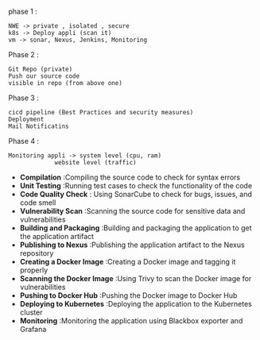 phase 1 :
```
NWE -> private , isolated , secure
k8s -> Deploy appli (scan it)
vm -> sonar, Nexus, Jenkins, Monitoring
```
Phase 2 :
```
Git Repo (private)
Push our source code
visible in repo (from above one)
```
Phase 3 :
```
cicd pipeline (Best Practices and security measures)
Deployment
Mail Notificatins
```
Phase 4 :
```
Monitoring appli -> system level (cpu, ram)
		     website level (traffic)
```

- **Compilation** :Compiling the source code to check for syntax errors
- **Unit Testing** :Running test cases to check the functionality of the code
- **Code Quality Check** : Using SonarCube to check for bugs, issues, and code smell
- **Vulnerability Scan** :Scanning the source code for sensitive data and vulnerabilities
- **Building and Packaging** :Building and packaging the application to get the application artifact
- **Publishing to Nexus** :Publishing the application artifact to the Nexus repository
- **Creating a Docker Image** :Creating a Docker image and tagging it properly
- **Scanning the Docker Image** :Using Trivy to scan the Docker image for vulnerabilities
- **Pushing to Docker Hub** :Pushing the Docker image to Docker Hub
- **Deploying to Kubernetes** :Deploying the application to the Kubernetes cluster
- **Monitoring** :Monitoring the application using Blackbox exporter and Grafana

